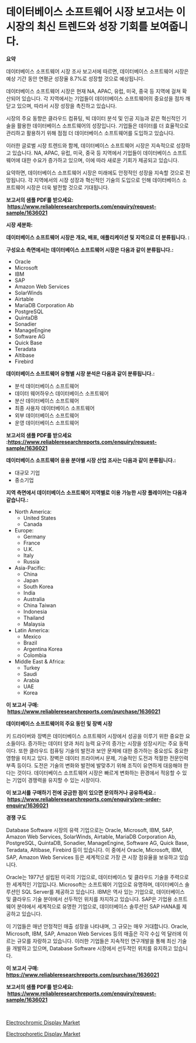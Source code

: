 <p><h1>데이터베이스 소프트웨어 시장 보고서는 이 시장의 최신 트렌드와 성장 기회를 보여줍니다.</h1></p><p><strong>요약</strong></p>
<p><p>데이터베이스 소프트웨어 시장 조사 보고서에 따르면, 데이터베이스 소프트웨어 시장은 예상 기간 동안 연평균 성장율 8.7%로 성장할 것으로 예상됩니다.</p><p>데이터베이스 소프트웨어 시장은 현재 NA, APAC, 유럽, 미국, 중국 등 지역에 걸쳐 확산되어 있습니다. 각 지역에서는 기업들이 데이터베이스 소프트웨어의 중요성을 점차 깨닫고 있으며, 따라서 시장 성장을 촉진하고 있습니다.</p><p>시장의 주요 동향은 클라우드 컴퓨팅, 빅 데이터 분석 및 인공 지능과 같은 혁신적인 기술을 활용한 데이터베이스 소프트웨어의 성장입니다. 기업들은 데이터를 더 효율적으로 관리하고 활용하기 위해 점점 더 데이터베이스 소프트웨어를 도입하고 있습니다.</p><p>이러한 글로벌 시장 트렌드와 함께, 데이터베이스 소프트웨어 시장은 지속적으로 성장하고 있습니다. NA, APAC, 유럽, 미국, 중국 등 지역에서 기업들이 데이터베이스 소프트웨어에 대한 수요가 증가하고 있으며, 이에 따라 새로운 기회가 제공되고 있습니다.</p><p>요약하면, 데이터베이스 소프트웨어 시장은 미래에도 안정적인 성장을 지속할 것으로 전망됩니다. 각 지역에서의 시장 성장과 혁신적인 기술의 도입으로 인해 데이터베이스 소프트웨어 시장은 더욱 발전할 것으로 기대됩니다.</p></p>
<p><strong>보고서의 샘플 PDF를 받으세요: &nbsp;<a href="https://www.reliableresearchreports.com/enquiry/request-sample/1636021">https://www.reliableresearchreports.com/enquiry/request-sample/1636021</a></strong></p>
<p><strong>시장 세분화:</strong></p>
<p><strong> 데이터베이스 소프트웨어 시장은 개요, 배포, 애플리케이션 및 지역으로 더 분류됩니다. :</strong></p>
<p><strong>구성요소 측면에서는 데이터베이스 소프트웨어 시장은 다음과 같이 분류됩니다.:</strong></p>
<p><ul><li>Oracle</li><li>Microsoft</li><li>IBM</li><li>SAP</li><li>Amazon Web Services</li><li>SolarWinds</li><li>Airtable</li><li>MariaDB Corporation Ab</li><li>PostgreSQL</li><li>QuintaDB</li><li>Sonadier</li><li>ManageEngine</li><li>Software AG</li><li>Quick Base</li><li>Teradata</li><li>Altibase</li><li>Firebird</li></ul></p>
<p><strong> 데이터베이스 소프트웨어 유형별 시장 분석은 다음과 같이 분류됩니다.:</strong></p>
<p><ul><li>분석 데이터베이스 소프트웨어</li><li>데이터 웨어하우스 데이터베이스 소프트웨어</li><li>분산 데이터베이스 소프트웨어</li><li>최종 사용자 데이터베이스 소프트웨어</li><li>외부 데이터베이스 소프트웨어</li><li>운영 데이터베이스 소프트웨어</li></ul></p>
<p><strong>보고서의 샘플 PDF를 받으세요 :<a href="https://www.reliableresearchreports.com/enquiry/request-sample/1636021">https://www.reliableresearchreports.com/enquiry/request-sample/1636021</a></strong></p>
<p><strong> 데이터베이스 소프트웨어 응용 분야별 시장 산업 조사는 다음과 같이 분류됩니다.:</strong></p>
<p><ul><li>대규모 기업</li><li>중소기업</li></ul></p>
<p><strong>지역 측면에서 데이터베이스 소프트웨어 지역별로 이용 가능한 시장 플레이어는 다음과 같습니다.:</strong></p>
<p><ul>
    <li>
        North America:
        <ul>
            <li>United States</li>
            <li>Canada</li>
        </ul>
    </li>
    <li>
        Europe:
        <ul>
            <li>Germany</li>
            <li>France</li>
            <li>U.K.</li>
            <li>Italy</li>
            <li>Russia</li>
        </ul>
    </li>
    <li>
        Asia-Pacific:
        <ul>
            <li>China</li>
            <li>Japan</li>
            <li>South Korea</li>
            <li>India</li>
            <li>Australia</li>
            <li>China Taiwan</li>
            <li>Indonesia</li>
            <li>Thailand</li>
            <li>Malaysia</li>
        </ul>
    </li>
    <li>
        Latin America:
        <ul>
            <li>Mexico</li>
            <li>Brazil</li>
            <li>Argentina Korea</li>
            <li>Colombia</li>
        </ul>
    </li>
    <li>
        Middle East & Africa:
        <ul>
            <li>Turkey</li>
            <li>Saudi</li>
            <li>Arabia</li>
            <li>UAE</li>
            <li>Korea</li>
        </ul>
    </li>
    </ul></p>
<p><strong>이 보고서 구매: &nbsp;<a href="https://www.reliableresearchreports.com/purchase/1636021">https://www.reliableresearchreports.com/purchase/1636021</a></strong></p>
<p><strong>데이터베이스 소프트웨어의 주요 동인 및 장벽 시장</strong></p>
<p><p>키 드라이버와 장벽은 데이터베이스 소프트웨어 시장에서 성공을 이루기 위한 중요한 요소들이다. 증가하는 데이터 양과 처리 능력 요구의 증가는 시장을 성장시키는 주요 동력이다. 또한 클라우드 컴퓨팅 기술의 발전과 보안 문제에 대한 증가하는 중요성도 중요한 영향을 미치고 있다. 장벽은 데이터 프라이버시 문제, 기술적인 도전과 적절한 전문인력 부족 등이다. 도전은 기술의 변화와 발전에 발맞추기 위해 조직이 유연하게 대응해야 한다는 것이다. 데이터베이스 소프트웨어 시장은 빠르게 변화하는 환경에서 적응할 수 있는 기업이 경쟁력을 유지할 수 있는 시장이다.</p></p>
<p><strong>이 보고서를 구매하기 전에 궁금한 점이 있으면 문의하거나 공유하세요.: &nbsp;<a href="https://www.reliableresearchreports.com/enquiry/pre-order-enquiry/1636021">https://www.reliableresearchreports.com/enquiry/pre-order-enquiry/1636021</a></strong></p>
<p><strong>경쟁 구도</strong></p>
<p><p>Database Software 시장의 유력 기업으로는 Oracle, Microsoft, IBM, SAP, Amazon Web Services, SolarWinds, Airtable, MariaDB Corporation Ab, PostgreSQL, QuintaDB, Sonadier, ManageEngine, Software AG, Quick Base, Teradata, Altibase, Firebird 등이 있습니다. 이 중에서 Oracle, Microsoft, IBM, SAP, Amazon Web Services 등은 세계적으로 가장 큰 시장 점유율을 보유하고 있습니다.</p><p>Oracle는 1977년 설립된 미국의 기업으로, 데이터베이스 및 클라우드 기술을 주력으로 한 세계적인 기업입니다. Microsoft는 소프트웨어 기업으로 유명하며, 데이터베이스 솔루션인 SQL Server를 제공하고 있습니다. IBM은 역사 있는 기업으로, 데이터베이스 및 클라우드 기술 분야에서 선두적인 위치를 차지하고 있습니다. SAP은 기업용 소프트웨어 분야에서 세계적으로 유명한 기업으로, 데이터베이스 솔루션인 SAP HANA를 제공하고 있습니다.</p><p>이 기업들은 매년 안정적인 매출 성장을 나타내며, 그 규모는 매우 거대합니다. Oracle, Microsoft, IBM, SAP, Amazon Web Services 등의 매출은 각각 수십 억 달러에 이르는 규모를 자랑하고 있습니다. 이러한 기업들은 지속적인 연구개발을 통해 최신 기술을 개발하고 있으며, Database Software 시장에서 선두적인 위치를 유지하고 있습니다.</p></p>
<p><strong>이 보고서 구매: &nbsp; <a href="https://www.reliableresearchreports.com/purchase/1636021">https://www.reliableresearchreports.com/purchase/1636021</a></strong></p>
<p><strong>보고서의 샘플 PDF를 받으세요: &nbsp;<a href="https://www.reliableresearchreports.com/enquiry/request-sample/1636021">https://www.reliableresearchreports.com/enquiry/request-sample/1636021</a></strong><strong></strong></p>
<p>&nbsp;</p>
<p><p><a href="https://view.publitas.com/reportprime-1/electrochromic-display-market-size-evaluating-its-market-trends-growth-and-projections-2024-2031/">Electrochromic Display Market</a></p><p><a href="https://view.publitas.com/reportprime-1/electrophoretic-display-market-size-2024-2031-global-industrial-analysis-key-geographical-regions-market-share-top-key-players-product-types-and-forecast-research-report/">Electrophoretic Display Market</a></p></p>